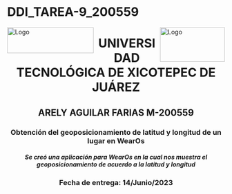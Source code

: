 # DDI_TAREA-9_200559
<p>
<img src=https://github.com/Arely2409/DDI_TAREA-3_200559/assets/84819096/22dfb7f9-16d5-4a39-b2c5-8c0b9ca50eb0 alt="Logo" width="200" height="60" align="left"> <img src=https://github.com/Arely2409/DDI_TAREA-3_200559/assets/84819096/db3bacf5-f028-4345-89ab-c9f7a32e64ac alt="Logo" width="150" height="80" align="right"> 
</p>


<P>
  <h1 align="center">UNIVERSIDAD TECNOLÓGICA DE XICOTEPEC DE JUÁREZ</h1>
  <h2 align="center">ARELY AGUILAR FARIAS M-200559</h2>
  <h3 align="center">Obtención del geoposicionamiento de latitud y longitud de un lugar en WearOs</h3>
    <h5 align="center">Se creó una aplicación para WearOs en la cual nos muestra el geoposicionamiento de acuerdo a la latitud y longitud</h5>
  <h3 align="center">Fecha de entrega: 14/Junio/2023</h3>
</P>

